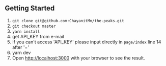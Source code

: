 ## Getting Started

1. `git clone git@github.com:ChayanitMn/the-peaks.git`
2. `git checkout master`
3. `yarn install`
4. get API_KEY from e-mail
5. If you can't access 'API_KEY' please input directly in `page/index` line 14 after '='
6. yarn dev
7. Open [http://localhost:3000](http://localhost:3000) with your browser to see the result.
